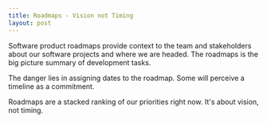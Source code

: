 ```yaml
---
title: Roadmaps - Vision not Timing
layout: post
---
```


Software product roadmaps provide context to the team and stakeholders about our software projects and where we are headed. The roadmaps is the big picture summary of development tasks.

The danger lies in assigning dates to the roadmap. Some will perceive a timeline as a commitment.

Roadmaps are a stacked ranking of our priorities right now. It's about vision, not timing.
